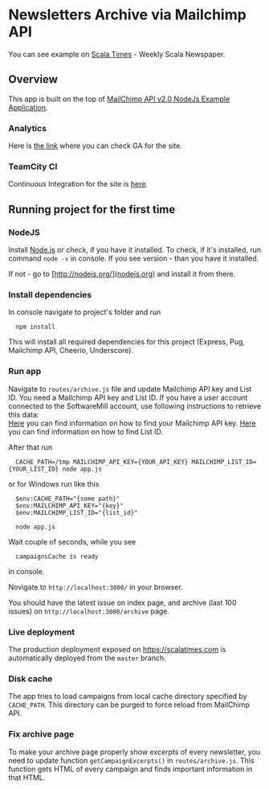 Newsletters Archive via Mailchimp API
===================

You can see example on [Scala Times](http://www.scalatimes.com/) - Weekly Scala Newspaper.


## Overview

This app is built on the top of [MailChimp API v2.0 NodeJs Example Application](https://github.com/mailchimp/mcapi2-node-examples).

### Analytics

Here is [the link](https://analytics.google.com/analytics/web/#report/defaultid/a11235106w117557468p123015903/) where you can check GA for the site.

### TeamCity CI

Continuous Integration for the site is [here](https://teamcity.internal.sml.io/project.html?projectId=ScalatimesCom&tab=projectOverview).

## Running project for the first time

### NodeJS

Install [Node.js](http://nodejs.org/) or check, if you have it installed.
To check, if it's installed, run command `node -v` in console. 
If you see version - than you have it installed. 

If not - go to [http://nodejs.org/](nodejs.org) and install it from there.


### Install dependencies

In console navigate to project's folder and run 

```
  npm install
```

This will install all required dependencies for this project (Express, Pug, Mailchimp API, Cheerio, Underscore).


### Run app

Navigate to `routes/archive.js` file and update Mailchimp API key and List ID.
You need a Mailchimp API key and List ID. If you have a user account connected to the SoftwareMill account, use following
instructions to retrieve this data:  
[Here](http://kb.mailchimp.com/accounts/management/about-api-keys) you can find information on how to find your Mailchimp API key.
[Here](http://kb.mailchimp.com/lists/managing-subscribers/find-your-list-id) you can find information on how to find List ID.

After that run

```
  CACHE_PATH=/tmp MAILCHIMP_API_KEY={YOUR_API_KEY} MAILCHIMP_LIST_ID={YOUR_LIST_ID} node app.js
```

or for Windows run like this

```
  $env:CACHE_PATH="{some path}"
  $env:MAILCHIMP_API_KEY="{key}"
  $env:MAILCHIMP_LIST_ID="{list_id}"

  node app.js
```

Wait couple of seconds, while you see

```
  campaignsCache is ready
```
in console.

Novigate to `http://localhost:3000/` in your browser.

You should have the latest issue on index page, and archive (last 100 issues) on `http://localhost:3000/archive` page. 

### Live deployment
The production deployment exposed on https://scalatimes.com is automatically deployed from the `master` branch.

### Disk cache

The app tries to load campaigns from local cache directory specified by `CACHE_PATH`. This directory can be purged to force reload from MailChimp API.

### Fix archive page

To make your archive page properly show excerpts of every newsletter, you need to update function `getCampaignExcerpts()` in `routes/archive.js`.
This function gets HTML of every campaign and finds important information in that HTML.